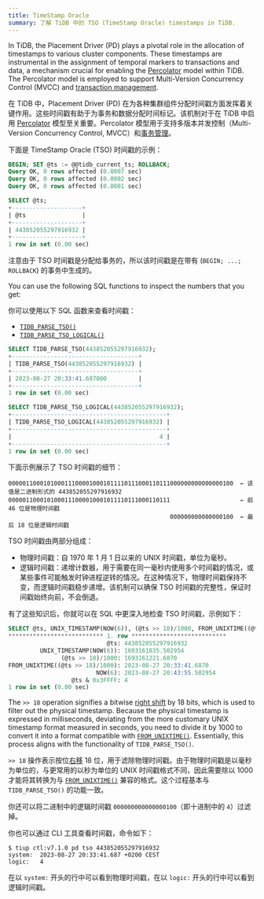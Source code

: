 ```yaml
---
title: TimeStamp Oracle
summary: 了解 TiDB 中的 TSO (TimeStamp Oracle) timestamps in TiDB.
---
```


In TiDB, the Placement Driver (PD) plays a pivotal role in the allocation of timestamps to various cluster components. These timestamps are instrumental in the assignment of temporal markers to transactions and data, a mechanism crucial for enabling the [Percolator](https://research.google.com/pubs/pub36726.html) model within TiDB. The Percolator model is employed to support Multi-Version Concurrency Control (MVCC) and [transaction management](/transaction-overview.md).

在 TiDB 中，Placement Driver (PD) 在为各种集群组件分配时间戳方面发挥着关键作用。这些时间戳有助于为事务和数据分配时间标记。该机制对于在 TiDB 中启用 [Percolator](https://research.google.com/pubs/pub36726.html) 模型至关重要。Percolator 模型用于支持多版本并发控制（Multi-Version Concurrency Control, MVCC）和[事务管理](/transaction-overview.md)。

下面是 TimeStamp Oracle (TSO) 时间戳的示例：

```sql
BEGIN; SET @ts := @@tidb_current_ts; ROLLBACK;
Query OK, 0 rows affected (0.0007 sec)
Query OK, 0 rows affected (0.0002 sec)
Query OK, 0 rows affected (0.0001 sec)

SELECT @ts;
+--------------------+
| @ts                |
+--------------------+
| 443852055297916932 |
+--------------------+
1 row in set (0.00 sec)
```

注意由于 TSO 时间戳是分配给事务的，所以该时间戳是在带有 (`BEGIN; ...; ROLLBACK`) 的事务中生成的。

You can use the following SQL functions to inspect the numbers that you get:

你可以使用以下 SQL 函数来查看时间戳：

- [`TIDB_PARSE_TSO()`](/functions-and-operators/tidb-functions.md#tidb_parse_tso)
- [`TIDB_PARSE_TSO_LOGICAL()`](/functions-and-operators/tidb-functions.md)

```sql
SELECT TIDB_PARSE_TSO(443852055297916932);
+------------------------------------+
| TIDB_PARSE_TSO(443852055297916932) |
+------------------------------------+
| 2023-08-27 20:33:41.687000         |
+------------------------------------+
1 row in set (0.00 sec)
```

```sql
SELECT TIDB_PARSE_TSO_LOGICAL(443852055297916932);
+--------------------------------------------+
| TIDB_PARSE_TSO_LOGICAL(443852055297916932) |
+--------------------------------------------+
|                                          4 |
+--------------------------------------------+
1 row in set (0.00 sec)
```

下面示例展示了 TSO 时间戳的细节：

```shell
0000011000101000111000010001011110111000110111000000000000000100  ← 该值是二进制形式的 443852055297916932
0000011000101000111000010001011110111000110111                    ← 前 46 位是物理时间戳
                                              000000000000000100  ← 最后 18 位是逻辑时间戳
```

TSO 时间戳由两部分组成：

- 物理时间戳：自 1970 年 1 月 1 日以来的 UNIX 时间戳，单位为毫秒。
- 逻辑时间戳：递增计数器，用于需要在同一毫秒内使用多个时间戳的情况，或某些事件可能触发时钟进程逆转的情况。在这种情况下，物理时间戳保持不变，而逻辑时间戳稳步递增。该机制可以确保 TSO 时间戳的完整性，保证时间戳始终向前，不会倒退。

有了这些知识后，你就可以在 SQL 中更深入地检查 TSO 时间戳，示例如下：

```sql
SELECT @ts, UNIX_TIMESTAMP(NOW(6)), (@ts >> 18)/1000, FROM_UNIXTIME((@ts >> 18)/1000), NOW(6), @ts & 0x3FFFF\G
*************************** 1. row ***************************
                            @ts: 443852055297916932
         UNIX_TIMESTAMP(NOW(6)): 1693161835.502954
               (@ts >> 18)/1000: 1693161221.6870
FROM_UNIXTIME((@ts >> 18)/1000): 2023-08-27 20:33:41.6870
                         NOW(6): 2023-08-27 20:43:55.502954
                  @ts & 0x3FFFF: 4
1 row in set (0.00 sec)
```

The `>> 18` operation signifies a bitwise [right shift](/functions-and-operators/bit-functions-and-operators.md) by 18 bits, which is used to filter out the physical timestamp. Because the physical timestamp is expressed in milliseconds, deviating from the more customary UNIX timestamp format measured in seconds, you need to divide it by 1000 to convert it into a format compatible with [`FROM_UNIXTIME()`](/functions-and-operators/date-and-time-functions.md). Essentially, this process aligns with the functionality of `TIDB_PARSE_TSO()`.

`>> 18` 操作表示按位[右移](/functions-and-operators/bit-functions-and-operators.md) 18 位，用于滤除物理时间戳。由于物理时间戳是以毫秒为单位的，与更常用的以秒为单位的 UNIX 时间戳格式不同，因此需要除以 1000 才能将其转换为与 [`FROM_UNIXTIME()`](/functions-and-operators/date-and-f-time-functions.md) 兼容的格式。这个过程基本与 `TIDB_PARSE_TSO()` 的功能一致。

你还可以将二进制中的逻辑时间戳 `000000000000000100`（即十进制中的 `4`）过滤掉。

你也可以通过 CLI 工具查看时间戳，命令如下：

```shell
$ tiup ctl:v7.1.0 pd tso 443852055297916932
system:  2023-08-27 20:33:41.687 +0200 CEST
logic:   4
```

在以 `system:` 开头的行中可以看到物理时间戳，在以 `logic:` 开头的行中可以看到逻辑时间戳。
